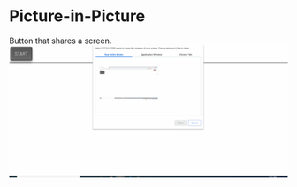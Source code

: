 # Picture-in-Picture

Button that shares a screen.
  ![Picture Gif](https://github.com/jhoan2/Picture-in-Picture/blob/master/pictureinpicture.gif)

